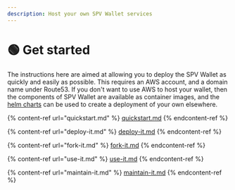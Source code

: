 ```yaml
---
description: Host your own SPV Wallet services
---
```


# 🟢 Get started

The instructions here are aimed at allowing you to deploy the SPV Wallet as quickly and easily as possible. This requires an AWS account, and a domain name under Route53. If you don't want to use AWS to host your wallet, then the components of SPV Wallet are available as container images, and the [helm charts](https://github.com/bitcoin-sv/spv-wallet-helm) can be used to create a deployment of your own elsewhere.

{% content-ref url="quickstart.md" %}
[quickstart.md](quickstart.md)
{% endcontent-ref %}

{% content-ref url="deploy-it.md" %}
[deploy-it.md](deploy-it.md)
{% endcontent-ref %}

{% content-ref url="fork-it.md" %}
[fork-it.md](fork-it.md)
{% endcontent-ref %}

{% content-ref url="use-it.md" %}
[use-it.md](use-it.md)
{% endcontent-ref %}

{% content-ref url="maintain-it.md" %}
[maintain-it.md](maintain-it.md)
{% endcontent-ref %}
